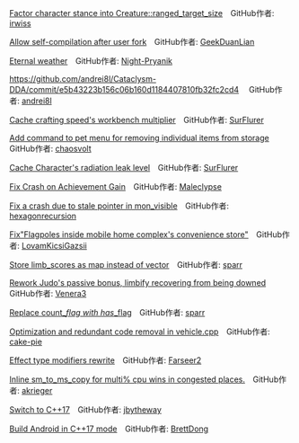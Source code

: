 [Factor character stance into Creature::ranged_target_size](https://github.com/CleverRaven/Cataclysm-DDA/pull/62940)&emsp;GitHub作者: [irwiss](https://github.com/irwiss)

[Allow self-compilation after user fork](https://github.com/CleverRaven/Cataclysm-DDA/pull/62696)&emsp;GitHub作者: [GeekDuanLian](https://github.com/GeekDuanLian) 

[Eternal weather](https://github.com/CleverRaven/Cataclysm-DDA/pull/59707)&emsp;GitHub作者: [Night-Pryanik](https://github.com/Night-Pryanik)

https://github.com/andrei8l/Cataclysm-DDA/commit/e5b43223b156c06b160d1184407810fb32fc2cd4 &emsp;GitHub作者: [andrei8l](https://github.com/andrei8l)

[Cache crafting speed's workbench multiplier](https://github.com/CleverRaven/Cataclysm-DDA/pull/66018)&emsp;GitHub作者: [SurFlurer](https://github.com/SurFlurer)

[Add command to pet menu for removing individual items from storage](https://github.com/cataclysmbnteam/Cataclysm-BN/pull/2868)&emsp;GitHub作者: [chaosvolt](https://github.com/chaosvolt)

[Cache Character's radiation leak level](https://github.com/CleverRaven/Cataclysm-DDA/pull/66112)&emsp;GitHub作者: [SurFlurer](https://github.com/SurFlurer)

[Fix Crash on Achievement Gain](https://github.com/CleverRaven/Cataclysm-DDA/pull/64996)&emsp;GitHub作者: [Maleclypse](https://github.com/Maleclypse)

[Fix a crash due to stale pointer in mon_visible](https://github.com/CleverRaven/Cataclysm-DDA/pull/65442)&emsp;GitHub作者: [hexagonrecursion](https://github.com/hexagonrecursion)

[Fix"Flagpoles inside mobile home complex's convenience store"](https://github.com/CleverRaven/Cataclysm-DDA/pull/64906)&emsp;GitHub作者: [LovamKicsiGazsii](https://github.com/LovamKicsiGazsii)

[Store limb_scores as map instead of vector](https://github.com/CleverRaven/Cataclysm-DDA/pull/64776)&emsp;GitHub作者: [sparr](https://github.com/sparr)

[Rework Judo's passive bonus, limbify recovering from being downed](https://github.com/CleverRaven/Cataclysm-DDA/pull/64083)&emsp;GitHub作者: [Venera3](https://github.com/Venera3)

[Replace count_*_flag with has_*_flag](https://github.com/CleverRaven/Cataclysm-DDA/pull/64759)&emsp;GitHub作者: [sparr](https://github.com/sparr)

[Optimization and redundant code removal in vehicle.cpp](https://github.com/CleverRaven/Cataclysm-DDA/pull/64059)&emsp;GitHub作者: [cake-pie](https://github.com/cake-pie)

[Effect type modifiers rewrite](https://github.com/CleverRaven/Cataclysm-DDA/pull/63056)&emsp;GitHub作者: [Farseer2](https://github.com/Farseer2)

[Inline sm_to_ms_copy for multi% cpu wins in congested places.](https://github.com/CleverRaven/Cataclysm-DDA/pull/66889)&emsp;GitHub作者: [akrieger](https://github.com/akrieger)

[Switch to C++17](https://github.com/CleverRaven/Cataclysm-DDA/pull/64152)&emsp;GitHub作者: [jbytheway](https://github.com/jbytheway)

[Build Android in C++17 mode](https://github.com/CleverRaven/Cataclysm-DDA/pull/64305)&emsp;GitHub作者: [BrettDong](https://github.com/BrettDong)
